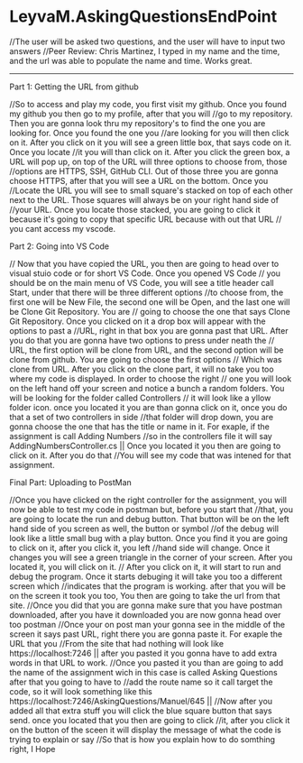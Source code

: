 # LeyvaM.AskingQuestionsEndPoint

//The user will be asked two questions, and the user will have to input two answers
//Peer Review: Chris Martinez, I typed in my name and the time, and the url was able to populate the name and time. Works great.


----------------------------------------------------------------------------------------------------------------------------------------------

Part 1: Getting the URL from github

//So to access and play my code, you first visit my github. Once you found my github you then go to my profile, after that you will //go to my repository. Then you are gonna look thru my repository's to find the one you are looking for. Once you found the one you //are looking for you will then click on it. After you click on it you will see a green little box, that says code on it. Once you locate //it you will than click on it. After you click the green box, a URL will pop up, on top of the URL will three options to choose from, those //options are HTTPS, SSH, GitHub CLI. Out of those three you are gonna choose HTTPS, after that you will see a URL on the bottom. Once you //Locate the URL you will see to small square's stacked on top of each other next to the URL. Those squares will always be on your right hand side of //your URL. Once you locate those stacked, you are going to click it because it's going to copy that specific URL because with out that URL // you cant access my vscode.

Part 2: Going into VS Code

// Now that you have copied the URL, you then are going to head over to visual stuio code or for short VS Code. Once you opened VS Code // you should be on the main menu of VS Code, you will see a title header call Start, under that there will be three different options //to choose from, the first one will be New File, the second one will be Open, and the last one will be Clone Git Repository. You are // going to choose the one that says Clone Git Repository. Once you clicked on it a drop box will appear with the options to past a //URL, right in that box you are gonna past that URL. After you do that you are gonna have two options to press under neath the // URL, the first option will be clone from URL, and the second option will be clone from github. You are going to choose the first options // Which was clone from URL. After you click on the clone part, it will no take you too where my code is displayed. In order to choose the right // one you will look on the left hand off your screen and notice a bunch a random folders. You will be looking for the folder called Controllers // it will look like a yllow folder icon. once you located it you are than gonna click on it, once you do that a set of two controllers in side //that folder will drop down, you are gonna choose the one that has the title or name in it. For exaple, if the assignment is call Adding Numbers //so in the controllers file it will say AddingNumbersController.cs || Once you located it you then are going to click on it. After you do that //You will see my code that was intened for that assignment.

Final Part: Uploading to PostMan

//Once you have clicked on the right controller for the assignment, you will now be able to test my code in postman but, before you start that //that, you are going to locate the run and debug button. That button will be on the left hand side of you screen as well, the button or symbol //of the debug will look like a little small bug with a play button. Once you find it you are going to click on it, after you click it, you left //hand side will change. Once it changes you will see a green triangle in the corner of your screen. After you located it, you will click on it. // After you click on it, it will start to run and debug the program. Once it starts debuging it will take you too a different screen which //indicates that the program is working. after that you will be on the screen it took you too, You then are going to take the url from that site. //Once you did that you are gonna make sure that you have postman downloaded, after you have it downloaded you are now gonna head over too postman //Once your on post man your gonna see in the middle of the screen it says past URL, right there you are gonna paste it. For exaple the URL that you //From the site that had nothing will look like https://localhost:7246 || after you pasted it you gonna have to add extra words in that URL to work. //Once you pasted it you than are going to add the name of the assignment wich in this case is called Asking Questions after that you going to have to //add the route name so it call target the code, so it will look something like this https://localhost:7246/AskingQuestions/Manuel/645 || //Now after you added all that extra stuff you will click the blue square button that says send. once you located that you then are going to click //it, after you click it on the button of the sceen it will display the message of what the code is trying to explain or say //So that is how you explain how to do somthing right, I Hope
